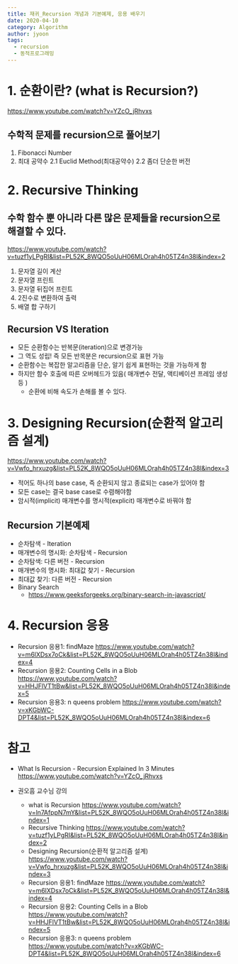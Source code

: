 ```yaml
---
title: 재귀_Recursion 개념과 기본예제, 응용 배우기
date: 2020-04-10
category: Algorithm
author: jyoon
tags:
  - recursion
  - 동적프로그래밍
---
```


# 1. 순환이란? (what is Recursion?)

https://www.youtube.com/watch?v=YZcO_jRhvxs

## 수학적 문제를 recursion으로 풀어보기

1. Fibonacci Number
2. 최대 공약수
   2.1 Euclid Method(최대공약수)
   2.2 좀더 단순한 버전

# 2. Recursive Thinking

## 수학 함수 뿐 아니라 다른 많은 문제들을 recursion으로 해결할 수 있다.

https://www.youtube.com/watch?v=tuzf1yLPgRI&list=PL52K_8WQO5oUuH06MLOrah4h05TZ4n38l&index=2

1. 문자열 길이 계산
2. 문자열 프린트
3. 문자열 뒤집어 프린트
4. 2진수로 변환하여 출력
5. 배열 합 구하기

## Recursion VS Iteration

- 모든 순환함수는 반복문(iteration)으로 변경가능
- 그 역도 성립! 즉 모든 반목분은 recursion으로 표현 가능
- 순환함수는 복잡한 알고리즘을 단순, 알기 쉽게 표현하는 것을 가능하게 함
- 하지만 함수 호출에 따른 오버헤드가 있음( 매개변수 전달, 액티베이션 프레임 생성 등 )
  - 순환에 비해 속도가 손해를 볼 수 있다.

# 3. Designing Recursion(순환적 알고리즘 설계)

https://www.youtube.com/watch?v=Vwfo_hrxuzg&list=PL52K_8WQO5oUuH06MLOrah4h05TZ4n38l&index=3

- 적어도 하나의 base case, 즉 순환되지 않고 종료되는 case가 있어야 함
- 모든 case는 결국 base case로 수렴해야함
- 암시적(implicit) 매개변수를 명시적(explicit) 매개변수로 바꿔야 함

## Recursion 기본예제

- 순차탐색 - Iteration
- 매개변수의 명시화: 순차탐색 - Recursion
- 순차탐색: 다른 버전 - Recursion
- 매개변수의 명시화: 최대값 찾기 - Recursion
- 최대값 찾기: 다른 버전 - Recursion
- Binary Search
  - https://www.geeksforgeeks.org/binary-search-in-javascript/

# 4. Recursion 응용

- Recursion 응용1: findMaze
  https://www.youtube.com/watch?v=m6lXDsx7oCk&list=PL52K_8WQO5oUuH06MLOrah4h05TZ4n38l&index=4
- Recursion 응용2: Counting Cells in a Blob
  https://www.youtube.com/watch?v=HHJFlVT1tBw&list=PL52K_8WQO5oUuH06MLOrah4h05TZ4n38l&index=5
- Recursion 응용3: n queens problem
  https://www.youtube.com/watch?v=xKGbWC-DPT4&list=PL52K_8WQO5oUuH06MLOrah4h05TZ4n38l&index=6

# 참고

- What Is Recursion - Recursion Explained In 3 Minutes
  https://www.youtube.com/watch?v=YZcO_jRhvxs

- 권오흠 교수님 강의
  - what is Recursion
    https://www.youtube.com/watch?v=ln7AfppN7mY&list=PL52K_8WQO5oUuH06MLOrah4h05TZ4n38l&index=1
  - Recursive Thinking
    https://www.youtube.com/watch?v=tuzf1yLPgRI&list=PL52K_8WQO5oUuH06MLOrah4h05TZ4n38l&index=2
  - Designing Recursion(순환적 알고리즘 설계)
    https://www.youtube.com/watch?v=Vwfo_hrxuzg&list=PL52K_8WQO5oUuH06MLOrah4h05TZ4n38l&index=3
  - Recursion 응용1: findMaze
    https://www.youtube.com/watch?v=m6lXDsx7oCk&list=PL52K_8WQO5oUuH06MLOrah4h05TZ4n38l&index=4
  - Recursion 응용2: Counting Cells in a Blob
    https://www.youtube.com/watch?v=HHJFlVT1tBw&list=PL52K_8WQO5oUuH06MLOrah4h05TZ4n38l&index=5
  - Recursion 응용3: n queens problem
    https://www.youtube.com/watch?v=xKGbWC-DPT4&list=PL52K_8WQO5oUuH06MLOrah4h05TZ4n38l&index=6
